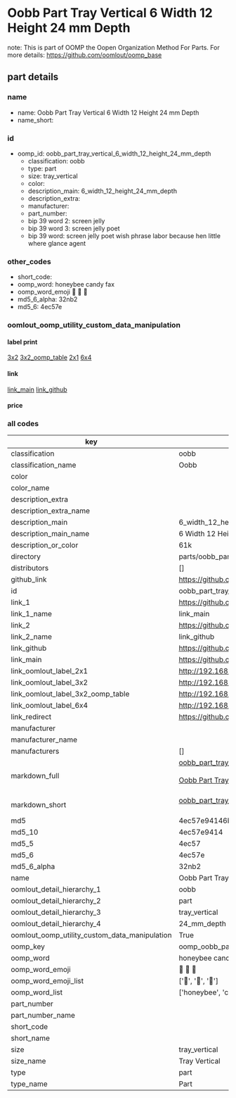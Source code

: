# Oobb Part Tray Vertical 6 Width 12 Height 24 mm Depth  

note: This is part of OOMP the Oopen Organization Method For Parts. For more details: https://github.com/oomlout/oomp_base

##  part details
  







### name
* name: Oobb Part Tray Vertical 6 Width 12 Height 24 mm Depth
* name_short: 
### id
* oomp_id: oobb_part_tray_vertical_6_width_12_height_24_mm_depth
  * classification: oobb
  * type: part
  * size: tray_vertical
  * color: 
  * description_main: 6_width_12_height_24_mm_depth
  * description_extra: 
  * manufacturer: 
  * part_number: 
  * bip 39 word 2: screen jelly
  * bip 39 word 3: screen jelly poet
  * bip 39 word: screen jelly poet wish phrase labor because hen little where glance agent

### other_codes
* short_code: 
* oomp_word: honeybee candy fax
* oomp_word_emoji :honeybee: :candy: :fax:
* md5_6_alpha: 32nb2
* md5_6: 4ec57e






### oomlout_oomp_utility_custom_data_manipulation
#### label print
[3x2](http://192.168.1.245:1112/?label=oomp%2032nb2)
[3x2_oomp_table](http://192.168.1.108:1112/?label=oomp%2032nb2)
[2x1](http://192.168.1.242:1112/?label=oomp%2032nb2)
[6x4](http://192.168.1.55:1112/?label=oomp%2032nb2)    

#### link

[link_main](https://github.com/oomlout/oomlout_oomp_version_1_messy/tree/main/parts/oobb_part_tray_vertical_6_width_12_height_24_mm_depth) [link_github](https://github.com/oomlout/oomlout_oomp_version_1_messy/tree/main/parts/oobb_part_tray_vertical_6_width_12_height_24_mm_depth)                             

#### price







### all codes 
| key | value |  
| --- | --- |  
| classification | oobb |  
| classification_name | Oobb |  
| color |  |  
| color_name |  |  
| description_extra |  |  
| description_extra_name |  |  
| description_main | 6_width_12_height_24_mm_depth |  
| description_main_name | 6 Width 12 Height 24 mm Depth |  
| description_or_color | 61k |  
| directory | parts/oobb_part_tray_vertical_6_width_12_height_24_mm_depth |  
| distributors | [] |  
| github_link | https://github.com/oomlout/oomlout_oomp_part_src/tree/main/parts/oobb_part_tray_vertical_6_width_12_height_24_mm_depth |  
| id | oobb_part_tray_vertical_6_width_12_height_24_mm_depth |  
| link_1 | https://github.com/oomlout/oomlout_oomp_version_1_messy/tree/main/parts/oobb_part_tray_vertical_6_width_12_height_24_mm_depth |  
| link_1_name | link_main |  
| link_2 | https://github.com/oomlout/oomlout_oomp_version_1_messy/tree/main/parts/oobb_part_tray_vertical_6_width_12_height_24_mm_depth |  
| link_2_name | link_github |  
| link_github | https://github.com/oomlout/oomlout_oomp_version_1_messy/tree/main/parts/oobb_part_tray_vertical_6_width_12_height_24_mm_depth |  
| link_main | https://github.com/oomlout/oomlout_oomp_version_1_messy/tree/main/parts/oobb_part_tray_vertical_6_width_12_height_24_mm_depth |  
| link_oomlout_label_2x1 | http://192.168.1.242:1112/?label=oomp%2032nb2 |  
| link_oomlout_label_3x2 | http://192.168.1.245:1112/?label=oomp%2032nb2 |  
| link_oomlout_label_3x2_oomp_table | http://192.168.1.108:1112/?label=oomp%2032nb2 |  
| link_oomlout_label_6x4 | http://192.168.1.55:1112/?label=oomp%2032nb2 |  
| link_redirect | https://github.com/oomlout/oomlout_oomp_version_1_messy/tree/main/parts/oobb_part_tray_vertical_6_width_12_height_24_mm_depth |  
| manufacturer |  |  
| manufacturer_name |  |  
| manufacturers | [] |  
| markdown_full | [oobb_part_tray_vertical_6_width_12_height_24_mm_depth](none)<br>[](none)<br>[Oobb Part Tray Vertical 6 Width 12 Height 24 Mm Depth](none)<br><br> |  
| markdown_short | [oobb_part_tray_vertical_6_width_12_height_24_mm_depth](none)<br><br> |  
| md5 | 4ec57e94146b2279f151efc94e5df60c |  
| md5_10 | 4ec57e9414 |  
| md5_5 | 4ec57 |  
| md5_6 | 4ec57e |  
| md5_6_alpha | 32nb2 |  
| name | Oobb Part Tray Vertical 6 Width 12 Height 24 mm Depth |  
| oomlout_detail_hierarchy_1 | oobb |  
| oomlout_detail_hierarchy_2 | part |  
| oomlout_detail_hierarchy_3 | tray_vertical |  
| oomlout_detail_hierarchy_4 | 24_mm_depth |  
| oomlout_oomp_utility_custom_data_manipulation | True |  
| oomp_key | oomp_oobb_part_tray_vertical_6_width_12_height_24_mm_depth |  
| oomp_word | honeybee candy fax |  
| oomp_word_emoji | :honeybee: :candy: :fax: |  
| oomp_word_emoji_list | [':honeybee:', ':candy:', ':fax:'] |  
| oomp_word_list | ['honeybee', 'candy', 'fax'] |  
| part_number |  |  
| part_number_name |  |  
| short_code |  |  
| short_name |  |  
| size | tray_vertical |  
| size_name | Tray Vertical |  
| type | part |  
| type_name | Part |  
